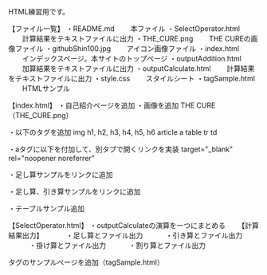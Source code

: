 HTML練習用です。

【ファイル一覧】
・README.md
　　本ファイル
・SelectOperator.html
　　計算結果をテキストファイルに出力
・THE_CURE.png
　　THE CUREの画像ファイル
・githubShin100.jpg
　　アイコン画像ファイル
・index.html
　　インデックスページ。本サイトのトップページ
・outputAddition.html
　　加算結果をテキストファイルに出力
・outputCalculate.html
　　計算結果をテキストファイルに出力
・style.css
　　スタイルシート
・tagSample.html
　　HTMLサンプル

【index.html】
・自己紹介ページを追加
・画像を追加
    THE CURE（THE_CURE.png）

・以下のタグを追加
    img
    h1, h2, h3, h4, h5, h6
    article
    a
    table
    tr
    td

・aタグに以下を付加して、別タブで開くリンクを実装
    target="_blank" rel="noopener noreferrer"

・足し算サンプルをリンクに追加

・足し算、引き算サンプルをリンクに追加

・テーブルサンプル追加

【SelectOperator.html】
・outputCalculateの演算を一つにまとめる
　　【計算結果出力】
　　　・足し算とファイル出力
　　　・引き算とファイル出力
　　　・掛け算とファイル出力
　　　・割り算とファイル出力


タグのサンプルページを追加（tagSample.html）

